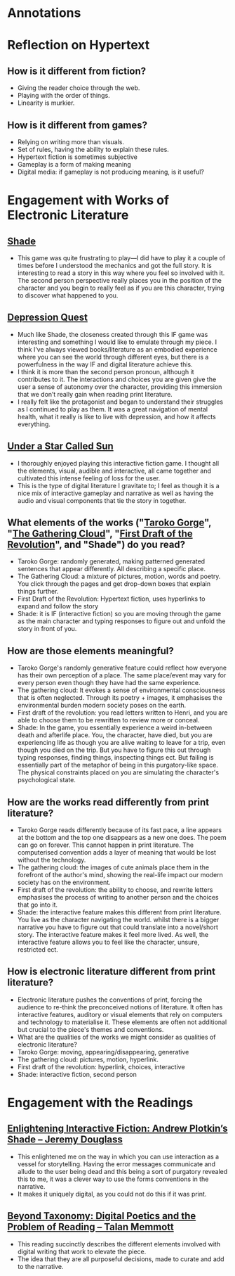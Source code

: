 # Annotations
# Reflection on Hypertext
## How is it different from fiction?
- Giving the reader choice through the web.
- Playing with the order of things.
- Linearity is murkier.
## How is it different from games?
- Relying on writing more than visuals.
- Set of rules, having the ability to explain these rules.
- Hypertext fiction is sometimes subjective
- Gameplay is a form of making meaning
- Digital media: if gameplay is not producing meaning, is it useful?
# Engagement with Works of Electronic Literature
## <a href="https://www.eblong.com/zarf/zweb/shade/">Shade</a>
- This game was quite frustrating to play—I did have to play it a couple of times before I understood the mechanics and got the full story. It is interesting to read a story in this way where you feel so involved with it. The second person perspective really places you in the position of the character and you begin to really feel as if you are this character, trying to discover what happened to you.
## <a href="http://www.depressionquest.com/">Depression Quest</a>
- Much like Shade, the closeness created through this IF game was interesting and something I would like to emulate through my piece. I think I’ve always viewed books/literature as an embodied experience where you can see the world through different eyes, but there is a powerfulness in the way IF and digital literature achieve this. 
- I think it is more than the second person pronoun, although it contributes to it. The interactions and choices you are given give the user a sense of autonomy over the character, providing this immersion that we don’t really gain when reading print literature. 
- I really felt like the protagonist and began to understand their struggles as I continued to play as them. It was a great navigation of mental health, what it really is like to live with depression, and how it affects everything.
## <a href="https://haraiva.itch.io/under-a-star-called-sun">Under a Star Called Sun</a>
- I thoroughly enjoyed playing this interactive fiction game. I thought all the elements, visual, audible and interactive, all came together and cultivated this intense feeling of loss for the user.
- This is the type of digital literature I gravitate to; I feel as though it is a nice mix of interactive gameplay and narrative as well as having the audio and visual components that tie the story in together.

## What elements of the works ("<a href="https://nickm.com/taroko_gorge/">Taroko Gorge</a>", "<a href="https://luckysoap.com/thegatheringcloud/">The Gathering Cloud</a>", "<a href="https://lizadaly.com/first-draft/content/index.html">First Draft of the Revolution</a>", and "Shade") do you read?  
- Taroko Gorge: randomly generated, making patterned generated sentences that appear differently. All describing a specific place.
- The Gathering Cloud: a mixture of pictures, motion, words and poetry. You click through the pages and get drop-down boxes that explain things further.
-	First Draft of the Revolution: Hypertext fiction, uses hyperlinks to expand and follow the story
- Shade: it is IF (interactive fiction) so you are moving through the game as the main character and typing responses to figure out and unfold the story in front of you.
## How are those elements meaningful?
- Taroko Gorge's randomly generative feature could reflect how everyone has their own perception of a place. The same place/event may vary for every person even though they have had the same experience.
- The gathering cloud: It evokes a sense of environmental consciousness that is often neglected. Through its poetry + images, it emphasises the environmental burden modern society poses on the earth.
- First draft of the revolution: you read letters written to Henri, and you are able to choose them to be rewritten to review more or conceal.
- Shade: In the game, you essentially experience a weird in-between death and afterlife place. You, the character, have died, but you are experiencing life as though you are alive waiting to leave for a trip, even though you died on the trip. But you have to figure this out through typing responses, finding things, inspecting things ect. But failing is essentially part of the metaphor of being in this purgatory-like space. The physical constraints placed on you are simulating the character's psychological state.
## How are the works read differently from print literature?
- Taroko Gorge reads differently because of its fast pace, a line appears at the bottom and the top one disappears as a new one does. The poem can go on forever. This cannot happen in print literature. The computerised convention adds a layer of meaning that would be lost without the technology.
- The gathering cloud: the images of cute animals place them in the forefront of the author's mind, showing the real-life impact our modern society has on the environment.
- First draft of the revolution: the ability to choose, and rewrite letters emphasises the process of writing to another person and the choices that go into it.
- Shade: the interactive feature makes this different from print literature. You live as the character navigating the world. whilst there is a bigger narrative you have to figure out that could translate into a novel/short story. The interactive feature makes it feel more lived. As well, the interactive feature allows you to feel like the character, unsure, restricted ect.
## How is electronic literature different from print literature?
- Electronic literature pushes the conventions of print, forcing the audience to re-think the preconceived notions of literature. It often has interactive features, auditory or visual elements that rely on computers and technology to materialise it. These elements are often not additional but crucial to the piece's themes and conventions.
- What are the qualities of the works we might consider as qualities of electronic literature?
- Taroko Gorge: moving, appearing/disappearing, generative
- The gathering cloud: pictures, motion, hyperlink.
- First draft of the revolution: hyperlink, choices, interactive
- Shade: interactive fiction, second person
# Engagement with the Readings
## <a href="https://electronicbookreview.com/essay/enlightening-interactive-fiction-andrew-plotkins-shade/">Enlightening Interactive Fiction: Andrew Plotkin’s Shade – Jeremy Douglass</a>
- This enlightened me on the way in which you can use interaction as a vessel for storytelling. Having the error messages communicate and allude to the user being dead and this being a sort of purgatory revealed this to me, it was a clever way to use the forms conventions in the narrative.
- It makes it uniquely digital, as you could not do this if it was print. 
## <a href="https://direct.mit.edu/books/edited-volume/2676/New-Media-PoeticsContexts-Technotexts-and-Theories">Beyond Taxonomy: Digital Poetics and the Problem of Reading – Talan Memmott</a>
- This reading succinctly describes the different elements involved with digital writing that work to elevate the piece.
- The idea that they are all purposeful decisions, made to curate and add to the narrative. 
